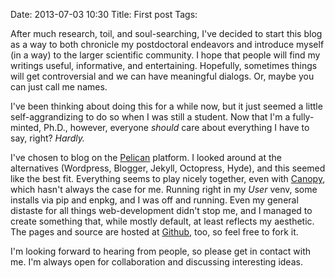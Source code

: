 Date: 2013-07-03 10:30
Title: First post
Tags: 

After much research, toil, and soul-searching, I've decided to start
this blog as a way to both chronicle my postdoctoral endeavors and
introduce myself (in a way) to the larger scientific community.  I
hope that people will find my writings useful, informative, and
entertaining.  Hopefully, sometimes things will get controversial and
we can have meaningful dialogs.  Or, maybe you can just call me names.

I've been thinking about doing this for a while now, but it just
seemed a little self-aggrandizing to do so when I was still a student.
Now that I'm a fully-minted, Ph.D., however, everyone _should_ care
about everything I have to say, right?  _Hardly._

I've chosen to blog on the [Pelican](http://getpelican.com) platform.
I looked around at the alternatives (Wordpress, Blogger, Jekyll,
Octopress, Hyde), and this seemed like the best fit.  Everything seems
to play nicely together, even with
[Canopy](https://www.enthought.com/products/canopy/), which hasn't
always the case for me.  Running right in my _User_ venv, some
installs via pip and enpkg, and I was off and running.  Even my
general distaste for all things web-development didn't stop me, and I
managed to create something that, while mostly default, at least
reflects my aesthetic.  The pages and source are hosted at
[Github](http://www.github.com/cfriedline/cfriedline.github.com), too,
so feel free to fork it.

I'm looking forward to hearing from people, so please get in contact
with me.  I'm always open for collaboration and discussing interesting
ideas.